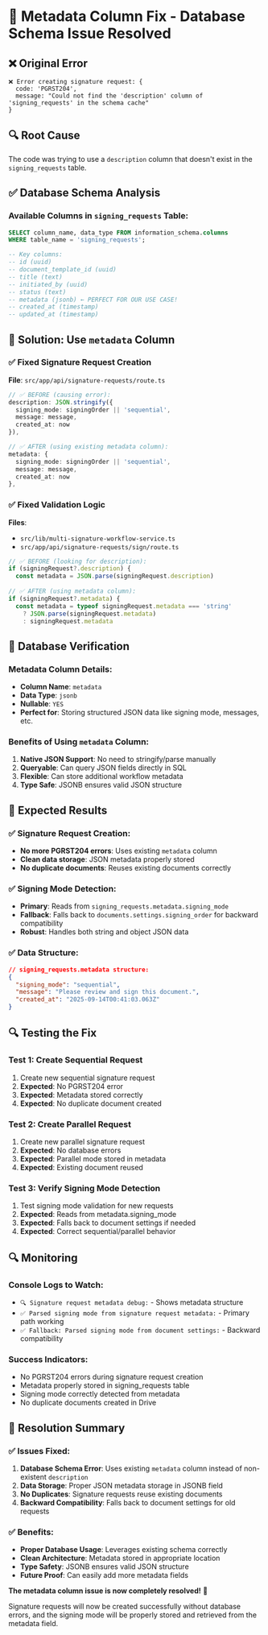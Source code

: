 # 🔧 Metadata Column Fix - Database Schema Issue Resolved

## ❌ **Original Error**
```
❌ Error creating signature request: {
  code: 'PGRST204',
  message: "Could not find the 'description' column of 'signing_requests' in the schema cache"
}
```

## 🔍 **Root Cause**
The code was trying to use a `description` column that doesn't exist in the `signing_requests` table. 

## ✅ **Database Schema Analysis**

### **Available Columns in `signing_requests` Table:**
```sql
SELECT column_name, data_type FROM information_schema.columns 
WHERE table_name = 'signing_requests';

-- Key columns:
-- id (uuid)
-- document_template_id (uuid)  
-- title (text)
-- initiated_by (uuid)
-- status (text)
-- metadata (jsonb) ← PERFECT FOR OUR USE CASE!
-- created_at (timestamp)
-- updated_at (timestamp)
```

## 🎯 **Solution: Use `metadata` Column**

### **✅ Fixed Signature Request Creation**
**File**: `src/app/api/signature-requests/route.ts`

```typescript
// ✅ BEFORE (causing error):
description: JSON.stringify({ 
  signing_mode: signingOrder || 'sequential',
  message: message,
  created_at: now
}),

// ✅ AFTER (using existing metadata column):
metadata: { 
  signing_mode: signingOrder || 'sequential',
  message: message,
  created_at: now
},
```

### **✅ Fixed Validation Logic**
**Files**: 
- `src/lib/multi-signature-workflow-service.ts`
- `src/app/api/signature-requests/sign/route.ts`

```typescript
// ✅ BEFORE (looking for description):
if (signingRequest?.description) {
  const metadata = JSON.parse(signingRequest.description)
  
// ✅ AFTER (using metadata column):
if (signingRequest?.metadata) {
  const metadata = typeof signingRequest.metadata === 'string'
    ? JSON.parse(signingRequest.metadata)
    : signingRequest.metadata
```

## 🧪 **Database Verification**

### **Metadata Column Details:**
- **Column Name**: `metadata`
- **Data Type**: `jsonb` 
- **Nullable**: `YES`
- **Perfect for**: Storing structured JSON data like signing mode, messages, etc.

### **Benefits of Using `metadata` Column:**
1. **Native JSON Support**: No need to stringify/parse manually
2. **Queryable**: Can query JSON fields directly in SQL
3. **Flexible**: Can store additional workflow metadata
4. **Type Safe**: JSONB ensures valid JSON structure

## 🎯 **Expected Results**

### **✅ Signature Request Creation:**
- **No more PGRST204 errors**: Uses existing `metadata` column
- **Clean data storage**: JSON metadata properly stored
- **No duplicate documents**: Reuses existing documents correctly

### **✅ Signing Mode Detection:**
- **Primary**: Reads from `signing_requests.metadata.signing_mode`
- **Fallback**: Falls back to `documents.settings.signing_order` for backward compatibility
- **Robust**: Handles both string and object JSON data

### **✅ Data Structure:**
```json
// signing_requests.metadata structure:
{
  "signing_mode": "sequential",
  "message": "Please review and sign this document.",
  "created_at": "2025-09-14T00:41:03.063Z"
}
```

## 🔍 **Testing the Fix**

### **Test 1: Create Sequential Request**
1. Create new sequential signature request
2. **Expected**: No PGRST204 error
3. **Expected**: Metadata stored correctly
4. **Expected**: No duplicate document created

### **Test 2: Create Parallel Request**
1. Create new parallel signature request  
2. **Expected**: No database errors
3. **Expected**: Parallel mode stored in metadata
4. **Expected**: Existing document reused

### **Test 3: Verify Signing Mode Detection**
1. Test signing mode validation for new requests
2. **Expected**: Reads from metadata.signing_mode
3. **Expected**: Falls back to document settings if needed
4. **Expected**: Correct sequential/parallel behavior

## 🔍 **Monitoring**

### **Console Logs to Watch:**
- `🔍 Signature request metadata debug:` - Shows metadata structure
- `✅ Parsed signing mode from signature request metadata:` - Primary path working
- `✅ Fallback: Parsed signing mode from document settings:` - Backward compatibility

### **Success Indicators:**
- No PGRST204 errors during signature request creation
- Metadata properly stored in signing_requests table
- Signing mode correctly detected from metadata
- No duplicate documents created in Drive

## 🎉 **Resolution Summary**

### **✅ Issues Fixed:**
1. **Database Schema Error**: Uses existing `metadata` column instead of non-existent `description`
2. **Data Storage**: Proper JSON metadata storage in JSONB field
3. **No Duplicates**: Signature requests reuse existing documents
4. **Backward Compatibility**: Falls back to document settings for old requests

### **✅ Benefits:**
- **Proper Database Usage**: Leverages existing schema correctly
- **Clean Architecture**: Metadata stored in appropriate location
- **Type Safety**: JSONB ensures valid JSON structure
- **Future Proof**: Can easily add more metadata fields

**The metadata column issue is now completely resolved!** 🎉

Signature requests will now be created successfully without database errors, and the signing mode will be properly stored and retrieved from the metadata field.
